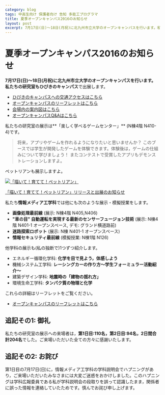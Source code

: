 ```yaml
---
category: blog
tags: 中高生向け 保護者向け 告知 多能工プログラマ
title: 夏季オープンキャンパス2016のお知らせ
layout: post
excerpt: 7月17日(日)〜18日(月祝)に北九州市立大学のオープンキャンパスを行います。私たちの研究室もひびきのキャンパスで出展します。
---
```

# 夏季オープンキャンパス2016のお知らせ

**7月17日(日)〜18日(月祝)**に北九州市立大学のオープンキャンパスを行います。私たちの研究室も**ひびきのキャンパス**で出展します。

* [ひびきのキャンパスへの交通アクセスはこちら](http://www.kitakyu-u.ac.jp/env/access.html)
* [オープンキャンパスのリーフレットはこちら](http://www.kitakyu-u.ac.jp/env/entrance_exam/opencampus/2628.html)
* [会場内の案内図はこちら](http://www.kitakyu-u.ac.jp/env/entrance_exam/opencampus/2635.html)
* [オープンキャンパスQ&Aはこちら](http://www.kitakyu-u.ac.jp/env/entrance_exam/opencampus/2657.html)

私たちの研究室の展示は**「楽しく学べるゲームセンター」** (N棟4階 N410-4)です。

> 将来，アプリやゲームを作れるようになりたいと思いませんか？ このブースでは学生が開発したゲームを体験できます。体験後は，ゲームの仕組みについて学びましょう！ またコンテストで受賞したアプリもデモンストレーションしますよ。

ペットリアンも展示しますよ。

[![「描いて！育てて！ペットリアン」](https://lh3.googleusercontent.com/_MshGL5lsprXIuNV7_tAyyZaIzcjwUzF68_DIx5yV3PaOTBsYpw2f9Sua0wWUH88qg=w300-rw)](/blog/2016/06/25/Petlian.html)

[「描いて！育てて！ペットリアン」リリースと出展のお知らせ](/blog/2016/06/25/Petlian.html)

私たち**情報メディア工学科**では他にも次のような展示・模擬授業をします。

* **画像処理最前線** (展示: N棟4階 N405,N406)
* **"車の目" 自動運転を実現する最新のセンサーフュージョン技術** (展示: N棟4階 N401-1 オープンスペース, デモ: グランド横道路前)
* **迷路探索ロボット** (展示: N棟 N401-1 オープンスペース)
* **情報セキュリティ最前線** (模擬授業: N棟1階 N126)

他学科の展示も(私の独断で)1つずつ紹介します。

* エネルギー循環化学科: **化学を目で見よう，体感しよう**
* 機械システム工学科: **レーシングカーの作り方〜学生フォーミュラー活動紹介〜**
* 建築デザイン学科: **地震時の「建物の揺れ方」**
* 環境生命工学科: **タンパク質の物理と化学**

これらの詳細はリーフレットをご覧ください。

* [オープンキャンパスのリーフレットはこちら](http://www.kitakyu-u.ac.jp/env/entrance_exam/opencampus/2628.html)

## 追記その1: 御礼

私たちの研究室の展示への来場者は，**第1日目:110名，第2日目:94名，2日間合計204名**でした。ご来場いただいた全ての方々に感謝いたします。

## 追記その2: お詫び

第1日目の7月17日(日)に，情報メディア工学科の学科説明会でハプニングがあり，ご来場いただいたみなさまには大変ご迷惑をおかけしました。このハプニングは学科広報委員である私が学科説明会の段取りを誤って認識したまま，関係者に誤った情報を連絡していたためです。慎んでお詫び申し上げます。

